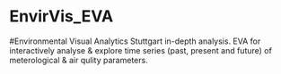 # EnvirVis_EVA
#Environmental Visual Analytics
Stuttgart in-depth analysis. EVA for interactively analyse & explore time series (past, present and future) of meterological & air qulity parameters.
